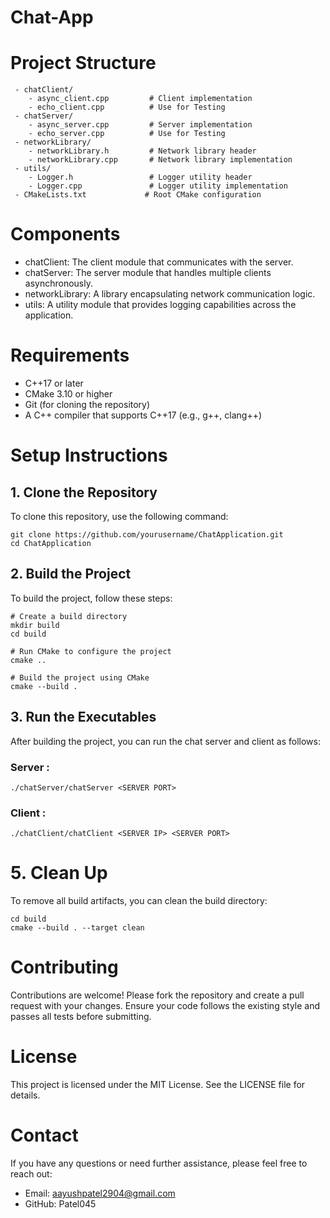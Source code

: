 # Chat-App

# Project Structure
```
 - chatClient/
    - async_client.cpp         # Client implementation
    - echo_client.cpp          # Use for Testing
 - chatServer/
    - async_server.cpp         # Server implementation
    - echo_server.cpp          # Use for Testing
 - networkLibrary/
    - networkLibrary.h         # Network library header
    - networkLibrary.cpp       # Network library implementation
 - utils/
    - Logger.h                 # Logger utility header
    - Logger.cpp               # Logger utility implementation
 - CMakeLists.txt             # Root CMake configuration
```

# Components

 - chatClient: The client module that communicates with the server.
 - chatServer: The server module that handles multiple clients asynchronously.
 - networkLibrary: A library encapsulating network communication logic.
 - utils: A utility module that provides logging capabilities across the application.

# Requirements

 - C++17 or later
 - CMake 3.10 or higher
 - Git (for cloning the repository)
 - A C++ compiler that supports C++17 (e.g., g++, clang++)

# Setup Instructions
## 1. Clone the Repository

To clone this repository, use the following command:

```
git clone https://github.com/yourusername/ChatApplication.git
cd ChatApplication
```

## 2. Build the Project

To build the project, follow these steps:

```
# Create a build directory
mkdir build
cd build

# Run CMake to configure the project
cmake ..

# Build the project using CMake
cmake --build .
```

## 3. Run the Executables

After building the project, you can run the chat server and client as follows:

### Server : 
```
./chatServer/chatServer <SERVER PORT>
```

### Client :
```
./chatClient/chatClient <SERVER IP> <SERVER PORT>
```

# 5. Clean Up

To remove all build artifacts, you can clean the build directory:

```
cd build
cmake --build . --target clean
```

# Contributing

Contributions are welcome! Please fork the repository and create a pull request with your changes. Ensure your code follows the existing style and passes all tests before submitting.

# License

This project is licensed under the MIT License. See the LICENSE file for details.


# Contact

If you have any questions or need further assistance, please feel free to reach out:
 - Email: aayushpatel2904@gmail.com
 - GitHub: Patel045
